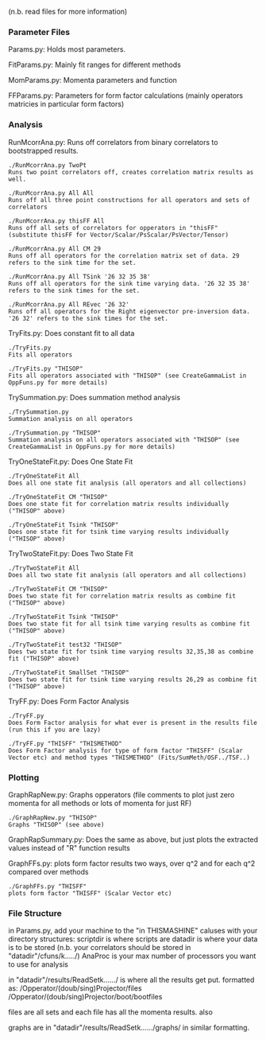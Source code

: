 (n.b. read files for more information)





### Parameter Files ###

Params.py: Holds most parameters.

FitParams.py: Mainly fit ranges for different methods

MomParams.py: Momenta parameters and function

FFParams.py: Parameters for form factor calculations (mainly operators matricies in particular form factors)







### Analysis ###

RunMcorrAna.py: Runs off correlators from binary correlators to bootstrapped results.

	./RunMcorrAna.py TwoPt
	Runs two point correlators off, creates correlation matrix results as well.

	./RunMcorrAna.py All All
	Runs off all three point constructions for all operators and sets of correlators

	./RunMcorrAna.py thisFF All
	Runs off all sets of correlators for opperators in "thisFF" (substitute thisFF for Vector/Scalar/PsScalar/PsVector/Tensor)
	
	./RunMcorrAna.py All CM 29
	Runs off all operators for the correlation matrix set of data. 29 refers to the sink time for the set.
	  
	./RunMcorrAna.py All TSink '26 32 35 38'
	Runs off all operators for the sink time varying data. '26 32 35 38' refers to the sink times for the set.

	./RunMcorrAna.py All REvec '26 32'
	Runs off all operators for the Right eigenvector pre-inversion data. '26 32' refers to the sink times for the set.


TryFits.py: Does constant fit to all data

	./TryFits.py
	Fits all operators

	./TryFits.py "THISOP"
	Fits all operators associated with "THISOP" (see CreateGammaList in OppFuns.py for more details)


TrySummation.py: Does summation method analysis

	./TrySummation.py
	Summation analysis on all operators

	./TrySummation.py "THISOP"
	Summation analysis on all operators associated with "THISOP" (see CreateGammaList in OppFuns.py for more details)
		 

TryOneStateFit.py: Does One State Fit

	./TryOneStateFit All
	Does all one state fit analysis (all operators and all collections)

	./TryOneStateFit CM "THISOP"
	Does one state fit for correlation matrix results individually ("THISOP" above)

	./TryOneStateFit Tsink "THISOP"
	Does one state fit for tsink time varying results individually ("THISOP" above)


TryTwoStateFit.py: Does Two State Fit

	./TryTwoStateFit All
	Does all two state fit analysis (all operators and all collections)

	./TryTwoStateFit CM "THISOP"
	Does two state fit for correlation matrix results as combine fit ("THISOP" above)

	./TryTwoStateFit Tsink "THISOP"
	Does two state fit for all tsink time varying results as combine fit ("THISOP" above)

	./TryTwoStateFit test32 "THISOP"
	Does two state fit for tsink time varying results 32,35,38 as combine fit ("THISOP" above)

	./TryTwoStateFit SmallSet "THISOP"
	Does two state fit for tsink time varying results 26,29 as combine fit ("THISOP" above)


TryFF.py: Does Form Factor Analysis

	./TryFF.py
	Does Form Factor analysis for what ever is present in the results file (run this if you are lazy)

	./TryFF.py "THISFF" "THISMETHOD"
	Does Form Factor analysis for type of form factor "THISFF" (Scalar Vector etc) and method types "THISMETHOD" (Fits/SumMeth/OSF../TSF..)


### Plotting ###

GraphRapNew.py: Graphs opperators (file comments to plot just zero momenta for all methods or lots of momenta for just RF)

	./GraphRapNew.py "THISOP"
	Graphs "THISOP" (see above)

GraphRapSummary.py: Does the same as above, but just plots the extracted values instead of "R" function results


GraphFFs.py: plots form factor results two ways, over q^2 and for each q^2 compared over methods

	./GraphFFs.py "THISFF"
	plots form factor "THISFF" (Scalar Vector etc)


### File Structure ###

in Params.py, add your machine to the "in THISMASHINE" caluses with your directory structures:
scriptdir is where scripts are
datadir is where your data is to be stored (n.b. your correlators should be stored in "datadir"/cfuns/k...../)
AnaProc is your max number of processors you want to use for analysis

in "datadir"/results/ReadSetk....../ is where all the results get put.
formatted as:
/Opperator/(doub/sing)Projector/files
/Opperator/(doub/sing)Projector/boot/bootfiles

files are all sets and each file has all the momenta results. also 

graphs are in "datadir"/results/ReadSetk....../graphs/ in similar formatting.


